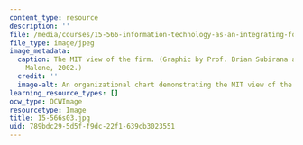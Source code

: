 ```yaml
---
content_type: resource
description: ''
file: /media/courses/15-566-information-technology-as-an-integrating-force-in-manufacturing-spring-2003/789bdc295d5ff9dc22f1639cb3023551_15-566s03.jpg
file_type: image/jpeg
image_metadata:
  caption: The MIT view of the firm. (Graphic by Prof. Brian Subirana and Prof. Thomas
    Malone, 2002.)
  credit: ''
  image-alt: An organizational chart demonstrating the MIT view of the firm.
learning_resource_types: []
ocw_type: OCWImage
resourcetype: Image
title: 15-566s03.jpg
uid: 789bdc29-5d5f-f9dc-22f1-639cb3023551
---
```

